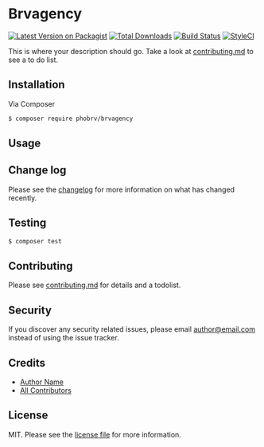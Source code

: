 # Brvagency

[![Latest Version on Packagist][ico-version]][link-packagist]
[![Total Downloads][ico-downloads]][link-downloads]
[![Build Status][ico-travis]][link-travis]
[![StyleCI][ico-styleci]][link-styleci]

This is where your description should go. Take a look at [contributing.md](contributing.md) to see a to do list.

## Installation

Via Composer

``` bash
$ composer require phobrv/brvagency
```

## Usage

## Change log

Please see the [changelog](changelog.md) for more information on what has changed recently.

## Testing

``` bash
$ composer test
```

## Contributing

Please see [contributing.md](contributing.md) for details and a todolist.

## Security

If you discover any security related issues, please email author@email.com instead of using the issue tracker.

## Credits

- [Author Name][link-author]
- [All Contributors][link-contributors]

## License

MIT. Please see the [license file](license.md) for more information.

[ico-version]: https://img.shields.io/packagist/v/phobrv/brvagency.svg?style=flat-square
[ico-downloads]: https://img.shields.io/packagist/dt/phobrv/brvagency.svg?style=flat-square
[ico-travis]: https://img.shields.io/travis/phobrv/brvagency/master.svg?style=flat-square
[ico-styleci]: https://styleci.io/repos/12345678/shield

[link-packagist]: https://packagist.org/packages/phobrv/brvagency
[link-downloads]: https://packagist.org/packages/phobrv/brvagency
[link-travis]: https://travis-ci.org/phobrv/brvagency
[link-styleci]: https://styleci.io/repos/12345678
[link-author]: https://github.com/phobrv
[link-contributors]: ../../contributors
